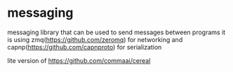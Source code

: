 # messaging

messaging library that can be used to send messages between programs
it is using zmq(https://github.com/zeromq) for networking and capnp(https://github.com/capnproto) for serialization

lite version of https://github.com/commaai/cereal
